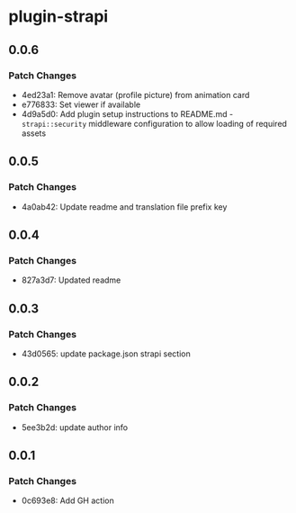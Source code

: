 # plugin-strapi

## 0.0.6

### Patch Changes

- 4ed23a1: Remove avatar (profile picture) from animation card
- e776833: Set viewer if available
- 4d9a5d0: Add plugin setup instructions to README.md - `strapi::security` middleware configuration to allow loading of required assets

## 0.0.5

### Patch Changes

- 4a0ab42: Update readme and translation file prefix key

## 0.0.4

### Patch Changes

- 827a3d7: Updated readme

## 0.0.3

### Patch Changes

- 43d0565: update package.json strapi section

## 0.0.2

### Patch Changes

- 5ee3b2d: update author info

## 0.0.1

### Patch Changes

- 0c693e8: Add GH action
